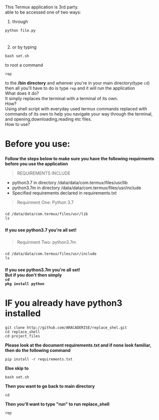 This Termux application is 3rd party.
<br> able to be accessed one of two ways:<br> 
1. through <br>
```shell
python file.py
```

# #

2. or by typing <br> 
```shell 
bash set.sh
```
to root a command <br> 
```shell 
rep
```
to the __/bin directory__ and whenver you're in your main directory(type ```cd```) then all you'll have to do
is type ```rep``` and it will run the application<br>What does it do?<br>
It simply replaces the terminal with a terminal of its own.
<br>
How?
<br>
Using shell script with everyday used termux commands replaced with commands of its own to help you navigate your way through
the terminal, and opening,downloading,reading etc files.
<br>
How to use?
<br>

# Before you use: #

### ###

__Follow the steps below to make sure you have the following requirments before you use the application__

> REQUIREMENTS INCLUDE <br>
- python3.7 in directory /data/data/com.termux/files/usr/lib
- python3.7m in directory /data/data/com.termux/files/usr/include
- Specified requirements declared in requirements.txt

> Requirment One: Python 3.7
### ###
``` cd /data/data/com.termux/files/usr/lib ```
<br>
``` ls ```
### ###
__If you see python3.7 you're all set!__
### ###
> Requirment Two: python3.7m
### ###
``` cd /data/data/com.termux/files/usr/include ```
<br>
``` ls ```
### ###
__If you see python3.7m you're all set!__
<br>
__But if you don't then simply <br> ```cd``` <br> ```pkg install python```__
### ###

# IF you already have python3 installed #

### ###

```
git clone http://github.com/ARACADERISE/replace_shel.git
cd replace_shell
cd project_files 
```
__Please look at the document requirements.txt and if none look familiar, then do the following command__
```
pip install -r requirements.txt
```
__Else skip to__
```
bash set.sh
```
__Then you want to go back to main directory__
```
cd
```
__Then you'll want to type "run" to run replace_shell__
```
rep
```
